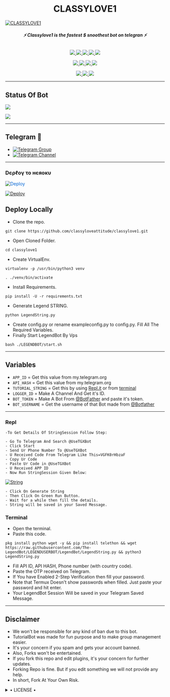 <h1 align="center">
<b> CLASSYLOVE1 </b>
</h1>

[![CLASSYLOVE1](https://te.legra.ph/file/0bbcef9f45e67167142cc.jpg)](https://github.com/Classyloveattitude/Classylove1)

<h6 align="center">
  <b>⚡ Classylove1 is the fastest $ snoothest bot on telegran ⚡</b>
</h6>

<p align="center">
<a href="https://github.com/classyloveattitude/classylove1" alt="GitHub closed issues"> <img src="https://img.shields.io/github/issues-closed-raw/classyloveattitude/classylove1?style=flat&logo=github&color=success" /> </a>
<a href="https://github.com/classyloveattitude/classylove1/graphs/contributors" alt="GitHub contributors"> <img src="https://img.shields.io/github/contributors/classyloveattitude/classylove1?style=flat&logo=github" /> </a>
<a href="https://github.com/classyloveattitude/classylove1/network/members" alt="GitHub forks"> <img src="https://img.shields.io/github/forks/classyloveattitude/classylove1?label=Forks&logo=github" /> </a>
<a href="https://github.com/classyloveattitude/classylove1" alt="GitHub closed pull requests"> <img src="https://img.shields.io/github/issues-pr-closed-raw/classyloveattitude/classylove1?color=success" /> </a>
<a href="https://github.com/classyloveattitude/classylove1" alt="GitHub issues"> <img src="https://img.shields.io/github/issues-raw/classyloveattitude/classylove1?style=flat&logo=github&color=yellow" /> </a>
</p>
<p align="center">
<a href="https://www.python.org/" alt="made-with-python"> <img src="https://img.shields.io/badge/Made%20with-Python-1f425f.svg?style=flat&logo=python&color=blue" /> </a>
<a href="https://github.com/classyloveattitude/classylove1" alt="Docker!"> <img src="https://aleen42.github.io/badges/src/docker.svg" /> </a>
<a href="https://github.com/classyloveattitude/classylove1" alt="GitHub repo size"> <img src="https://img.shields.io/github/repo-size/classyloveattitude/classylove1" /> </a>
<a href="https://github.com/classyloveattitude/classtlove1/blob/master/LICENSE" alt="GPLv3 license"> <img src="https://img.shields.io/badge/License-GPLv3-blue.svg" /> </a>
</p>
<p align="center">
<a href="https://t.me/classylove_1" alt="Telegram!"> <img src="https://aleen42.github.io/badges/src/telegram.svg" /> </a>
<a href="https://github.com/classyloveattitude/classylove1/graphs/commit-activity" alt="Maintenance"> <img src="https://img.shields.io/badge/Maintained%3F-yes-green.svg" /> </a>
<a href="https://makeapullrequest.com" alt="PRs Welcome"> <img src="https://img.shields.io/badge/PRs-welcome-brightgreen.svg?style=flat-square" /> </a>
</p>

------
## Status Of Bot 
<p align="left">
    <a href="https://github.com/classyloveattitude/classylove1/network/members"><img src="https://img.shields.io/github/forks/LEGEND-OS/LEGENDBOT?label=Forks&logoColor=Black&style=social"></a><p align="left"><a href="https://github.com/LEGEND-OS/LEGENDBOT/stargazers"><img src="https://img.shields.io/github/stars/LEGEND-OS/LEGENDBOT?logoColor=Blue&style=social"></a><p align="left"><a href="https://github.com/LEGEND-OS/LEGENDBOT"></a><p align="left"><a href="https://github.com/LEGEND-OS/LEGENDBOT?"></a>

------
## Telegram 🏪
- [![Telegram Group](https://img.shields.io/badge/Telegram-Group-brightgreen)](https://t.me/classylove_1)
- [![Telegram Channel](https://img.shields.io/badge/Telegram-Channel-brightgreen)](https://t.me/classylove_1)

------------
<h3> Dєρℓογ το нєяοκυ </h3>

<a href="https://dashboard.heroku.com/new?button-url=https%3A%2F%2Fgithub.com%2Fclassyloveattitude%2Fclassylove1&template=https%3A%2F%2Fgithub.com%2Fclassyloveattitude%2Fclassylove1" rel="nofollow" style="background-color: initial; box-sizing: border-box; color: #0366d6; text-decoration-line: none;"><img alt="Deploy" data-canonical-src="https://www.herokucdn.com/deploy/button.svg" src="https://camo.githubusercontent.com/83b0e95b38892b49184e07ad572c94c8038323fb/68747470733a2f2f7777772e6865726f6b7563646e2e636f6d2f6465706c6f792f627574746f6e2e737667" style="border-style: none; box-sizing: initial; max-width: 100%;" /></a></div>
</a>


[![Deploy](https://te.legra.ph/file/0bbcef9f45e67167142cc.jpg)](https://dashboard.heroku.com/new?button-url=https%3A%2F%2Fgithub.com%2Fclassyloveattitude%2Fclassylove1&template=https%3A%2F%2Fgithub.com%2Fclassyloveattitude%2Fclassylove1)

## Deploy Locally

- Clone the repo. 

`git clone https://github.com/classyloveattitude/classylove1.git`
- Open Cloned Folder.

`cd classylove1`
- Create VirtualEnv.

`virtualenv -p /usr/bin/python3 venv`

`. ./venv/bin/activate`
- Install Requirements.

`pip install -U -r requirements.txt`
- Generate Legend STRING.

`python LegendString.py`
- Create config.py or rename exampleconfig.py to config.py. Fill All The Required Variables.
- Finally Start LegendBot By Vps

`bash ./LEGENDBOT/start.sh`

---------

## Variables

- `APP_ID`  =  Get this value from my.telegram.org
- `API_HASH`  =  Get this value from my.telegram.org
- `TUTORIAL_STRING`  =  Get this by using [Repl.it](#Repl) or from [terminal](#Terminal)
- `LOGGER_ID`  =  Make A Channel And Get it's ID.
- `BOT_TOKEN`  =  Make A Bot From [@BotFather](https://t.me/botfather) and paste it's token.
- `BOT_USERNAME`  =  Get the username of that Bot made from [@Botfather](https://t.me/botfather)

------
### Repl


    -To Get Details Of StringSession Follow Step: 

    - Go To Telegram And Search @UseTGXBot
    - Click Start
    - Send Ur Phone Number To @UseTGXBot
    - U Received Code From Telegram Like This=VGFK0rHbzaF
    - Copy Ur Code
    - Paste Ur Code in @UseTGXBot
    - U Received APP ID
    - Now Run StringSession Given Below:
   

[![String](https://telegra.ph/file/a6bca4695a54de983c015.jpg)](https://replit.com/@KrishnaJaiswal1/LEGENDBOT#main.py) 

    - Click On Generate String
    - Then Click On Green Run Button.
    - Wait for a while then fill the details.
    - String will be saved in your Saved Message.


### Terminal
- Open the terminal.
- Paste this code.

`pkg install python wget -y && pip install telethon && wget https://raw.githubusercontent.com/The-LegendBot/LEGENDUSERBOT/LegendBot/LegendString.py && python3 LegendString.py`
- Fill API ID, API HASH, Phone number (with country code).
- Paste the OTP received on Telegram.
- If You have Enabled 2-Step Verification then fill your password.
- Note that Termux Doesn't show passwords when filled. Just paste your password and hit enter.
- Your LegendBot Session Will be saved in your Telegram Saved Message.


------
## Disclaimer
- We won't be responsible for any kind of ban due to this bot.
- TutorialBot was made for fun purpose and to make group management easier.
- It's your concern if you spam and gets your account banned.
- Also, Forks won't be entertained.
- If you fork this repo and edit plugins, it's your concern for further updates.
- Forking Repo is fine. But if you edit something we will not provide any help.
- In short, Fork At Your Own Risk.

<details>

  <summary> • LICENSE • </summary>

![](https://www.gnu.org/graphics/gplv3-or-later.png)

LEGEND-OS

Poject [LEGENDBOT](https://github.com/LEGEND-OS/LEGENDBOT) is free software: you can redistribute it and/or modify

it under the terms of the GNU General Public License as published by

the Free Software Foundation, either version 3 of the License, or

(at your option) any later version.

This program is distributed in the hope that it will be useful,

but WITHOUT ANY WARRANTY; without even the implied warranty of

MERCHANTABILITY or FITNESS FOR A PARTICULAR PURPOSE.  See the

GNU General Public License for more details.

You should have received a copy of the GNU General Public License

along with this program. If not, see <https://www.gnu.org/licenses/>.

</details>

